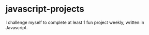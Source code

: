 # javascript-projects
I challenge myself to complete at least 1 fun project weekly, written in Javascript.
